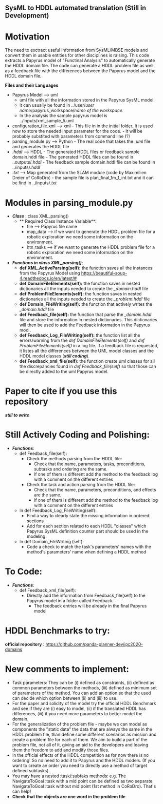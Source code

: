 ## SysML to HDDL automated translation (Still in Development)

# Motivation
The need to exctract useful information from SysML/MBSE models and convert them in usable entities for other disciplines is raising. This code extracts a Papyrus model of "Functinal Analysis" to automatically generate the HDDL domain file. The code can generate a HDDL problem file as well as a feedback file with the differences between the Papyrus model and the HDDL domain file. 

**Files and their Languages**
- Papyrus Model --> uml 
     - uml file with all the information stored in the Papyrus SysML model.
     - It can usually be found in ../user/*user name*/papyrus_workspace/*name of the workspace*.
     - In the analysis the sample papyrus model is ../inputs/xml_sample_5.uml
- configuration_file.xml --> xml
      - This file in in the initial folder. It is used now to store the needed input parameter for the code. 
      - It will be probably substited with parameters from command line (?)
- parsing_module.py --> Python
      - The real code that takes the *.uml* file and generates the HDDL file
- *.hddl* --> HDDL 
      - The generated HDDL files or feedback sample domain.hddl file
      - The generated HDDL files can be found in ..outputs/*.hddl*
      - The feedback sample domain.hddl file can be found in ../inputs/*.hddl*
- *.txt* --> Map generated from the SLAM module (code by Maximilien Dreier of CoRoDro)
      - the sample file is plan_final_1m_1_int.txt and it can be find in ../inputs/*.txt*

# Modules in parsing_module.py
- ***Class*** : class XML_parsing()
    - ** Required Class Instance Variable**:  
        - file --> Papyrus file name
        -  map_data --> if we want to generate the HDDL problem file for a robotic exploration we need some information on the environment.  
        -  htn_tasks --> if we want to generate the HDDL problem file for a robotic exploration we need some information on the environment. 
- ***Functions in class XML_parsing()***:
     - **def XML_ActiveParsing(self):**  the function saves all the instances from the Papyrus Model using https://beautiful-soup-4.readthedocs.io/en/latest/#
     - **def DomainFileElements(self):** the function saves in nested dictionaries all the inputs needed to create the *_domain.hddl* file
     - **def ProblemFileElements(self):** the function saves in nested dictionaries all the inputs needed to create the *_problem.hddl* file
     - **def Domain_FileWriting(self):** the function that actively writes the *_domain.hddl* file
     - **def Feedback_file(self):** the function that parse the *_domain.hddl* file and store the information in nested dictionaries. This dictionaries will then be used to add the Feedback information in the Papyrus modl.
     - **def Feedback_Log_FileWriting(self):** the function list all the errors/warning from the *def DomainFileElements(self)* and *def ProblemFileElements(self)* in a log file. If a feedback file is requested, it listes all the differences between the UML model classes and the HDDL model classes (***still coding***).
     - **def Feedback_xml_file(self)**: the function create uml classes for all the discrepancies found in *def Feedback_file(self)* so that those can be directly added to the uml Papyrus model.

# Paper to cite if you use this repository 
***still to write***

# Still Actively Coding and Polishing:
- ***Functions***:
     - def Feedback_file(self):
        - Check the methods parsing from the HDDL file:
            - Check that the name, parameters, tasks, preconditions, subtasks and ordering are the same.
            - If one of them is different add the method to the feedback log with a comment on the different entries 
        - Check the task and action parsing from the HDDL file:
            - Check that the name, parameters, preconditions, and effects are the same.
            - If one of them is different add the method to the feedback log with a comment on the different entries  
     - In def Feedback_Log_FileWriting(self):
        - Find a way to clearly state the missing information in ordered sections
        - Add for each section related to each HDDL "classes" which Papyrus SysML definition counter part should be used in the modeling. 
     - In def Domain_FileWriting (self):
        - Code a check to match the task's parameters' names with the method's parameters' name when defining a HDDL method 

# To Code:
- ***Functions***:
     - def Feedback_xml_file(self):
        - Directly add the information from Feedback_file(self) to the Papyrus model in a folder called Feedback.
           - The feedback entries will be already in the final Papyrus model 

# HDDL Benchmarks to try:
**official repository** : https://github.com/panda-planner-dev/ipc2020-domains

# New comments to implement:
- Task parameters: They can be (i) defined as constraints, (ii) defined as common parameters between the methods, (iii) defined as minimum set of parameters of the method. You can add an option so that the used can decide which option between (ii) and (iii) to use. 
- For the paper and solidity of the model try the official HDDL Benchmark and see if they are (i) easy to model, (ii) if the translated HDDL has differences, (iii) if you need more parameters to better model the domain. 
-	For the generalization of the problem file - maybe we can model as components the "static data" the data that are always the same in the HDDL problem file, than define some different scenarios as mission and create a problem file for each of them. We aim to build a part of the problem file, not all of it, giving an aid to the developers and leaving them the freedom to add and modify those files.
-	In the official effects of the HDDL competition as for now there is no ordering! So no need to add it to Papyrus and the HDDL models. (If you want to create an order you need to directly use a method of target defined subtasks).
-	You may have a nested :task/:subtaks methods: e.g. The NavigateToGoal :task with a mid point can be defined as two separate NavigateToGoal :task without mid point (1st method in CoRoDro). That's can help!  
- **Check that the objects are one word in the problem file**


